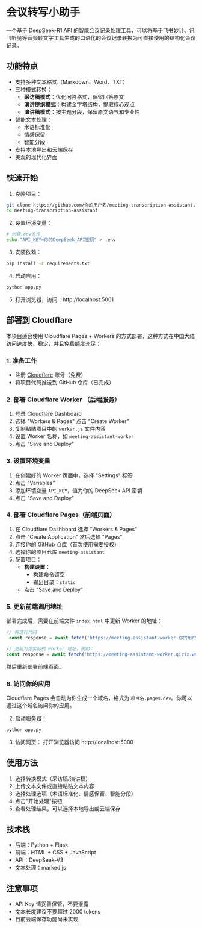 # 会议转写小助手

一个基于 DeepSeek-R1 API 的智能会议记录处理工具，可以将基于飞书妙计、讯飞听见等音频转文字工具生成的口语化的会议记录转换为可直接使用的结构化会议记录。

## 功能特点

- 支持多种文本格式（Markdown、Word、TXT）
- 三种模式转换：
  - **采访稿模式**：优化问答格式，保留回答原文
  - **演讲提纲模式**：构建金字塔结构，提取核心观点
  - **演讲稿模式**：按主题分段，保留原文语气和专业性
- 智能文本处理：
  - 术语标准化
  - 情感保留
  - 智能分段
- 支持本地导出和云端保存
- 美观的现代化界面

## 快速开始

1. 克隆项目：
```bash
git clone https://github.com/你的用户名/meeting-transcription-assistant.git
cd meeting-transcription-assistant
```

2. 设置环境变量：
```bash
# 创建.env文件
echo "API_KEY=你的DeepSeek_API密钥" > .env
```

3. 安装依赖：
```bash
pip install -r requirements.txt
```

4. 启动应用：
```bash
python app.py
```

5. 打开浏览器，访问：http://localhost:5001

## 部署到 Cloudflare

本项目适合使用 Cloudflare Pages + Workers 的方式部署，这种方式在中国大陆访问速度快、稳定，并且免费额度充足：

### 1. 准备工作

- 注册 [Cloudflare](https://dash.cloudflare.com) 账号（免费）
- 将项目代码推送到 GitHub 仓库（已完成）

### 2. 部署 Cloudflare Worker （后端服务）

1. 登录 Cloudflare Dashboard
2. 选择 "Workers & Pages" 点击 "Create Worker"
3. 复制粘贴项目中的 `worker.js` 文件内容
4. 设置 Worker 名称，如 `meeting-assistant-worker`
5. 点击 "Save and Deploy"

### 3. 设置环境变量

1. 在创建好的 Worker 页面中，选择 "Settings" 标签
2. 点击 "Variables"
3. 添加环境变量 `API_KEY`，值为你的 DeepSeek API 密钥
4. 点击 "Save and Deploy"

### 4. 部署 Cloudflare Pages（前端页面）

1. 在 Cloudflare Dashboard 选择 "Workers & Pages"
2. 点击 "Create Application" 然后选择 "Pages"
3. 连接你的 GitHub 仓库（首次使用需要授权）
4. 选择你的项目仓库 `meeting-assistant`
5. 配置项目：
   - **构建设置**：
     - 构建命令留空
     - 输出目录：`static`
   - 点击 "Save and Deploy"

### 5. 更新前端调用地址

部署完成后，需要在前端文件 `index.html` 中更新 Worker 的地址：

```javascript
// 将这行代码
 const response = await fetch('https://meeting-assistant-worker.你的用户名.workers.dev/process', {

// 更新为你实际的 Worker 地址，例如：
const response = await fetch('https://meeting-assistant-worker.qiriz.workers.dev/process', {
```

然后重新部署前端页面。

### 6. 访问你的应用

Cloudflare Pages 会自动为你生成一个域名，格式为 `项目名.pages.dev`。你可以通过这个域名访问你的应用。

2. 启动服务器：
```bash
python app.py
```

3. 访问网页：
打开浏览器访问 http://localhost:5000

## 使用方法

1. 选择转换模式（采访稿/演讲稿）
2. 上传文本文件或直接粘贴文本内容
3. 选择处理选项（术语标准化、情感保留、智能分段）
4. 点击"开始处理"按钮
5. 查看处理结果，可以选择本地导出或云端保存

## 技术栈

- 后端：Python + Flask
- 前端：HTML + CSS + JavaScript
- API：DeepSeek-V3
- 文本处理：marked.js

## 注意事项

- API Key 请妥善保管，不要泄露
- 文本长度建议不要超过 2000 tokens
- 目前云端保存功能尚未实现
